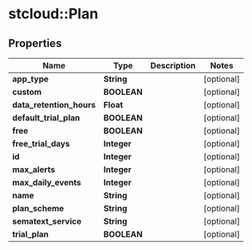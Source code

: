 # stcloud::Plan

## Properties
Name | Type | Description | Notes
------------ | ------------- | ------------- | -------------
**app_type** | **String** |  | [optional] 
**custom** | **BOOLEAN** |  | [optional] 
**data_retention_hours** | **Float** |  | [optional] 
**default_trial_plan** | **BOOLEAN** |  | [optional] 
**free** | **BOOLEAN** |  | [optional] 
**free_trial_days** | **Integer** |  | [optional] 
**id** | **Integer** |  | [optional] 
**max_alerts** | **Integer** |  | [optional] 
**max_daily_events** | **Integer** |  | [optional] 
**name** | **String** |  | [optional] 
**plan_scheme** | **String** |  | [optional] 
**sematext_service** | **String** |  | [optional] 
**trial_plan** | **BOOLEAN** |  | [optional] 


